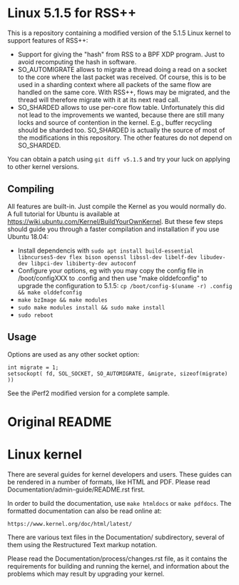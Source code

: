 Linux 5.1.5 for RSS++
=====================
This is a repository containing a modified version of the 5.1.5 Linux kernel to support features of RSS++:

- Support for giving the "hash" from RSS to a BPF XDP program. Just to avoid recomputing the hash in software.
- SO_AUTOMIGRATE allows to migrate a thread doing a read on a socket to the core where the last packet was received. Of course, this is to be used in a sharding context where all packets of the same flow are handled on the same core. With RSS++, flows may be migrated, and the thread will therefore migrate with it at its next read call.
- SO_SHARDED allows to use per-core flow table. Unfortunately this did not lead to the improvements we wanted, because there are still many locks and source of contention in the kernel. E.g., buffer recycling should be sharded too. SO_SHARDED is actually the source of most of the modifications in this repository. The other features do not depend on SO_SHARDED.

You can obtain a patch using `git diff v5.1.5` and try your luck on applying to other kernel versions.

Compiling
---------
All features are built-in. Just compile the Kernel as you would normally do. A full tutorial for Ubuntu is available at https://wiki.ubuntu.com/Kernel/BuildYourOwnKernel. But these few steps should guide you through a faster compilation and installation if you use Ubuntu 18.04:
- Install dependencis with `sudo apt install build-essential libncurses5-dev flex bison openssl libssl-dev libelf-dev libudev-dev libpci-dev libiberty-dev autoconf`
- Configure your options, eg with you may copy the config file in /boot/configXXX to .config and then use "make olddefconfig" to upgrade the configuration to 5.1.5: `cp /boot/config-$(uname -r) .config && make olddefconfig`
- `make bzImage && make modules`
- `sudo make modules install && sudo make install`
- `sudo reboot`

Usage
-----
Options are used as any other socket option:
```
int migrate = 1;
setsockopt( fd, SOL_SOCKET, SO_AUTOMIGRATE, &migrate, sizeof(migrate) ))
```

See the iPerf2 modified version for a complete sample.  


Original README
===============

Linux kernel
============

There are several guides for kernel developers and users. These guides can
be rendered in a number of formats, like HTML and PDF. Please read
Documentation/admin-guide/README.rst first.

In order to build the documentation, use ``make htmldocs`` or
``make pdfdocs``.  The formatted documentation can also be read online at:

    https://www.kernel.org/doc/html/latest/

There are various text files in the Documentation/ subdirectory,
several of them using the Restructured Text markup notation.

Please read the Documentation/process/changes.rst file, as it contains the
requirements for building and running the kernel, and information about
the problems which may result by upgrading your kernel.
